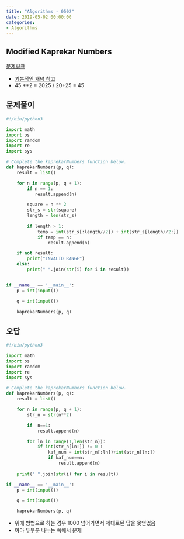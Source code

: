 ```yaml
---
title: "Algorithms - 0502"
date: 2019-05-02 00:00:00
categories:
- Algorithms
---
```


## Modified Kaprekar Numbers
[문제링크]()
- [기본적인 개념 참고](https://ko.wikipedia.org/wiki/%EC%B9%B4%ED%94%84%EB%A6%AC%EC%B9%B4_%EC%88%98)
- 45 **2 = 2025 / 20+25 = 45

## 문제풀이

```python 
#!/bin/python3

import math
import os
import random
import re
import sys

# Complete the kaprekarNumbers function below.
def kaprekarNumbers(p, q):
    result = list()

    for n in range(p, q + 1):
        if n == 1:
           result.append(n)

        square = n ** 2
        str_s = str(square)
        length = len(str_s)
    
        if length > 1:
            temp = int(str_s[:length//2]) + int(str_s[length//2:])
            if temp == n:
                result.append(n)

    if not result:
        print("INVALID RANGE")
    else:
        print(" ".join(str(i) for i in result))


if __name__ == '__main__':
    p = int(input())

    q = int(input())

    kaprekarNumbers(p, q)
```

## 오답
```python 
#!/bin/python3

import math
import os
import random
import re
import sys

# Complete the kaprekarNumbers function below.
def kaprekarNumbers(p, q):
    result = list()

    for n in range(p, q + 1):
        str_n = str(n**2)

        if  n==1:
            result.append(n)

        for ln in range(1,len(str_n)):
            if int(str_n[ln:]) != 0 :
                kaf_num = int(str_n[:ln])+int(str_n[ln:]) 
                if kaf_num==n:
                    result.append(n)
            
    print(" ".join(str(i) for i in result))

if __name__ == '__main__':
    p = int(input())

    q = int(input())

    kaprekarNumbers(p, q)

```
- 위에 방법으로 하는 경우 1000 넘어가면서 제대로된 답을 못얻었음 
- 아마 두부분 나누는 쪽에서 문제 
